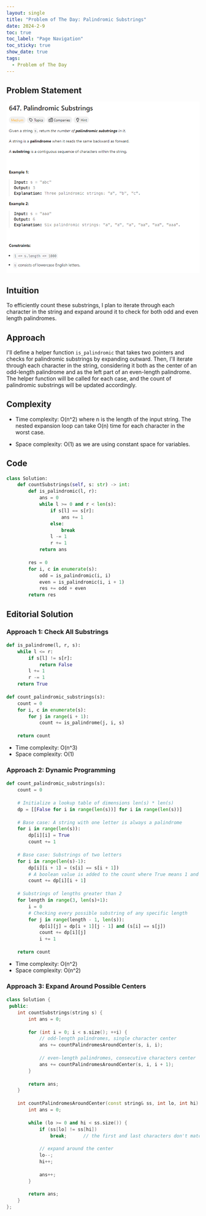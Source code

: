 ```yaml
---
layout: single
title: "Problem of The Day: Palindromic Substrings"
date: 2024-2-9
toc: true
toc_label: "Page Navigation"
toc_sticky: true
show_date: true
tags:
  - Problem of The Day
---
```


## Problem Statement

![problem-647](/assets/images/2024-02-09_16-28-07-problem-647.png)

## Intuition

To efficiently count these substrings, I plan to iterate through each character in the string and expand around it to check for both odd and even length palindromes.

## Approach

I'll define a helper function `is_palindromic` that takes two pointers and checks for palindromic substrings by expanding outward. Then, I'll iterate through each character in the string, considering it both as the center of an odd-length palindrome and as the left part of an even-length palindrome. The helper function will be called for each case, and the count of palindromic substrings will be updated accordingly.

## Complexity

- Time complexity:
  O(n^2) where n is the length of the input string. The nested expansion loop can take O(n) time for each character in the worst case.

- Space complexity:
  O(1) as we are using constant space for variables.

## Code

```python
class Solution:
    def countSubstrings(self, s: str) -> int:
        def is_palindromic(l, r):
            ans = 0
            while l >= 0 and r < len(s):
                if s[l] == s[r]:
                    ans += 1
                else:
                    break
                l -= 1
                r += 1
            return ans

        res = 0
        for i, c in enumerate(s):
            odd = is_palindromic(i, i)
            even = is_palindromic(i, i + 1)
            res += odd + even
        return res
```

## Editorial Solution

### Approach 1: Check All Substrings

```python
def is_palindrome(l, r, s):
    while l <= r:
        if s[l] != s[r]:
            return False
        l += 1
        r -= 1
    return True

def count_palindromic_substrings(s):
    count = 0
    for i, c in enumerate(s):
        for j in range(i + 1):
            count += is_palindrome(j, i, s)

    return count
```

- Time complexity: O(n^3)
- Space complexity: O(1)

### Approach 2: Dynamic Programming

```python
def count_palindromic_substrings(s):
    count = 0

    # Initialize a lookup table of dimensions len(s) * len(s)
    dp = [[False for i in range(len(s))] for i in range(len(s))]

    # Base case: A string with one letter is always a palindrome
    for i in range(len(s)):
        dp[i][i] = True
        count += 1

    # Base case: Substrings of two letters
    for i in range(len(s)-1):
        dp[i][i + 1] = (s[i] == s[i + 1])
        # A boolean value is added to the count where True means 1 and False means 0
        count += dp[i][i + 1]

    # Substrings of lengths greater than 2
    for length in range(3, len(s)+1):
        i = 0
        # Checking every possible substring of any specific length
        for j in range(length - 1, len(s)):
            dp[i][j] = dp[i + 1][j - 1] and (s[i] == s[j])
            count += dp[i][j]
            i += 1

    return count
```

- Time complexity: O(n^2)
- Space complexity: O(n^2)

### Approach 3: Expand Around Possible Centers

```c++
class Solution {
 public:
    int countSubstrings(string s) {
        int ans = 0;

        for (int i = 0; i < s.size(); ++i) {
            // odd-length palindromes, single character center
            ans += countPalindromesAroundCenter(s, i, i);

            // even-length palindromes, consecutive characters center
            ans += countPalindromesAroundCenter(s, i, i + 1);
        }

        return ans;
    }

    int countPalindromesAroundCenter(const string& ss, int lo, int hi) {
        int ans = 0;

        while (lo >= 0 and hi < ss.size()) {
            if (ss[lo] != ss[hi])
                break;      // the first and last characters don't match!

            // expand around the center
            lo--;
            hi++;

            ans++;
        }

        return ans;
    }
};
```
